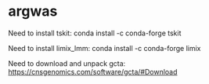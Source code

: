 # argwas


Need to install tskit:
conda install -c conda-forge tskit

Need to install limix_lmm:
conda install -c conda-forge limix

Need to download and unpack gcta:
https://cnsgenomics.com/software/gcta/#Download
